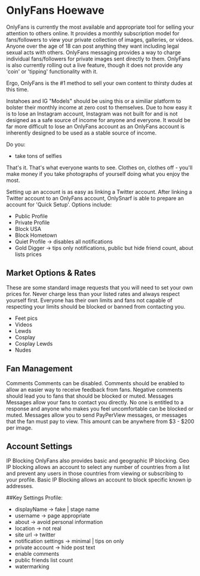 # OnlyFans Hoewave

OnlyFans is currently the most available and appropriate tool for selling your attention to others online. It provides a monthly subscription model for fans/followers to view your private collection of images, galleries, or videos. Anyone over the age of 18 can post anything they want including legal sexual acts with others. OnlyFans messaging provides a way to charge individual fans/followers for private images sent directly to them. OnlyFans is also currently rolling out a live feature, though it does not provide any 'coin' or 'tipping' functionality with it.

Ergo, OnlyFans is the #1 method to sell your own content to thirsty dudes at this time.

Instahoes and IG "Models" should be using this or a similiar platform to bolster their monthly income at zero cost to themselves. Due to how easy it is to lose an Instagram account, Instagram was not built for and is not designed as a safe source of income for anyone and everyone. It would be far more difficult to lose an OnlyFans account as an OnlyFans account is inherently designed to be used as a stable source of income.

Do you:
 - take tons of selfies

That's it. That's what everyone wants to see. Clothes on, clothes off - you'll make money if you take photographs of yourself doing what you enjoy the most.

Setting up an account is as easy as linking a Twitter account. After linking a Twitter account to an OnlyFans account, OnlySnarf is able to prepare an account for 'Quick Setup'. Options include:
 - Public Profile
 - Private Profile
 - Block USA
 - Block Hometown
 - Quiet Profile -> disables all notifications
 - Gold Digger -> tips only notifications, public but hide friend count, about lists prices

## Market Options & Rates
These are some standard image requests that you will need to set your own prices for. Never charge less than your listed rates and always respect yourself first. Everyone has their own limits and fans not capable of respecting your limits should be blocked or banned from contacting you.  
  * Feet pics
  * Videos
  * Lewds
  * Cosplay
  * Cosplay Lewds
  * Nudes

## Fan Management
Comments
Comments can be disabled. Comments should be enabled to allow an easier way to receive feedback from fans. Negative comments should lead you to fans that should be blocked or muted.
Messages  
Messages allow your fans to contact you directly. No one is entitled to a response and anyone who makes you feel uncomfortable can be blocked or muted. Messages allow you to send PayPerView messages, or messages that the fan must pay to view. This amount can be anywhere from $3 - $200 per image.

## Account Settings
IP Blocking
OnlyFans also provides basic and geographic IP blocking. Geo IP blocking allows an account to select any number of countries from a list and prevent any users in those countries from viewing or subscribing to your profile. Basic IP Blocking allows an account to block specific known ip addresses.

##Key Settings
Profile:
- displayName -> fake | stage name
- username -> page appropriate
- about -> avoid personal information
- location -> not real
- site url -> twitter
- notification settings -> minimal | tips on only
- private account -> hide post text
- enable comments
- public friends list count
- watermarking


